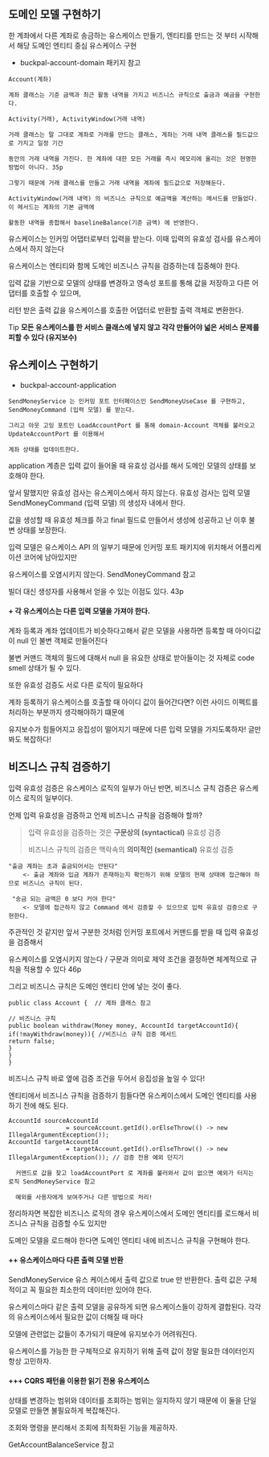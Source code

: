 ## 도메인 모델 구현하기

한 계좌에서 다른 계좌로 송금하는 유스케이스 만들기, 엔티티를 만드는 것 부터 시작해서 해당 도메인 엔티티 중심 유스케이스 구현

* buckpal-account-domain 패키지 참고 

```
Account(계좌)

계좌 클래스는 기준 금액과 최근 활동 내역을 가지고 비즈니스 규칙으로 출금과 예금을 구현한다. 

Activity(거래), ActivityWindow(거래 내역)

거래 클래스는 말 그대로 계좌로 거래를 만드는 클래스, 계좌는 거래 내역 클래스를 필드값으로 가지고 일정 기간 

동안의 거래 내역을 가진다. 한 계좌에 대한 모든 거래를 즉시 메모리에 올리는 것은 현명한 방법이 아니다. 35p

그렇기 때문에 거래 클래스를 만들고 거래 내역을 계좌에 필드값으로 저장해둔다. 

ActivityWindow(거래 내역) 의 비즈니스 규칙으로 예금액을 계산하는 메서드를 만들었다. 이 메서드는 계좌의 기본 금액에

활동한 내역을 종합해서 baselineBalance(기준 금액) 에 반영한다.

```

유스케이스는 인커밍 어댑터로부터 입력을 받는다. 이때 입력의 유효성 검사를 유스케이스에서 하지 않는다

유스케이스는 엔티티와 함께 도메인 비즈니스 규칙을 검증하는데 집중해야 한다. 

입력 값을 기반으로 모델의 상태를 변경하고 영속성 포트를 통해 값을 저장하고 다른 어댑터를 호출할 수 있으며,

리턴 받은 출력 값을 유스케이스를 호출한 어댑터로 반환할 출력 객체로 변환한다. 


Tip **모든 유스케이스를 한 서비스 클래스에 넣지 않고 각각 만들어야 넓은 서비스 문제를 피할 수 있다 (유지보수)**

## 유스케이스 구현하기

* buckpal-account-application
```
SendMoneyService 는 인커밍 포트 인터페이스인 SendMoneyUseCase 를 구현하고, SendMoneyCommand (입력 모델) 를 받는다.

그리고 아웃 고잉 포트인 LoadAccountPort 를 통해 domain-Account 객체를 불러오고 UpdateAccountPort 를 이용해서

계좌 상태를 업데이트한다.

```
application 계층은 입력 값이 들어올 때 유효성 검사를 해서 도메인 모델의 상태를 보호해야 한다.  

앞서 말했지만 유효성 검사는 유스케이스에서 하지 않는다. 유효성 검사는 입력 모델 SendMoneyCommand (입력 모델) 의 생성자 내에서 한다.

값을 생성할 때 유효성 체크를 하고 final 필드로 만들어서 생성에 성공하고 난 이후 불변 상태를 보장한다.

입력 모델은 유스케이스 API 의 일부기 때문에 인커밍 포트 패키지에 위치해서 어플리케이션 코어에 남아있지만 

유스케이스를 오염시키지 않는다. SendMoneyCommand 참고 

빌더 대신 생성자를 사용해서 얻을 수 있는 이점도 있다. 43p

#### + 각 유스케이스는 다른 입력 모델을 가져야 한다.

계좌 등록과 계좌 업데이트가 비슷하다고해서 같은 모델을 사용하면 등록할 때 아이디값이 null 인 불변 객체로 만들어진다

불변 커맨드 객체의 필드에 대해서 null 을 유요한 상태로 받아들이는 것 자체로 code smell 상태가 될 수 있다.

또한 유효성 검증도 서로 다른 로직이 필요하다 

계좌 등록하기 유스케이스를 호출할 때 아이디 값이 들어간다면? 이런 사이드 이펙트를 처리하는 부분까지 생각해야하기 떄문에

유지보수가 힘들어지고 응집성이 떨어지기 때문에 다른 입력 모델을 가지도록하자! 글만 봐도 복잡하다!


## 비즈니스 규칙 검증하기

입력 유효성 검증은 유스케이스 로직의 일부가 아닌 반면, 비즈니스 규칙 검증은 유스케이스 로직의 일부이다. 

언제 입력 유효성을 검증하고 언제 비즈니스 규칙을 검증해야 할까?

>입력 유효성을 검증하는 것은 **구문상의 (syntactical)** 유효성 검증
>
>비즈니스 규칙의 검증은 맥락속의 **의미적인 (semantical)** 유효성  검증

```
"출금 계좌는 초과 출금되어서는 안된다" 
    <- 출금 계좌와 입금 계좌가 존재하는지 확인하기 위해 모델의 현재 상태에 접근해야 하므로 비즈니스 규칙이 된다.
 
 "송금 되는 금액은 0 보다 커야 한다"
    <- 모델에 접근하지 않고 Command 에서 검증할 수 있으므로 입력 유효성 검증으로 구현한다. 
```

주관적인 것 같지만 앞서 구분한 것처럼 인커밍 포트에서 커맨드를 받을 때 입력 유효성을 검증해서

유스케이스를 오염시키지 않는다 / 구문과 의미로 제약 조건을 결정하면 체계적으로 규칙을 적용할 수 있다 46p

그리고 비즈니스 규칙은 도메인 엔티티 안에 넣는 것이 좋다.

```
public class Account {  // 계좌 클래스 참고 

// 비즈니스 규칙 
public boolean withdraw(Money money, AccountId targetAccountId){
if(!mayWithdraw(money)){ //비즈니스 규칙 검증 메서드 
return false;
}
}
}
```
비즈니스 규칙 바로 옆에 검증 조건을 두어서 응집성을 높일 수 있다!

엔티티에서 비즈니스 규칙을 검증하기 힘들다면 유스케이스에서 도메인 엔티티를 사용하기 전에 해도 된다.
```
AccountId sourceAccountId
                = sourceAccount.getId().orElseThrow(() -> new IllegalArgumentException());
AccountId targetAccountId
                = targetAccount.getId().orElseThrow(() -> new IllegalArgumentException()); // 검증 전용 예외 던지기 
                
  커멘드로 값을 찾고 loadAccountPort 로 계좌를 불러와서 값이 없으면 예외가 터지는 로직 SendMoneyService 참고  
  
  예외를 사용자에게 보여주거나 다른 방법으로 처리! 
```

정리하자면 복잡한 비즈니스 로직의 경우 유스케이스에서 도메인 엔티티를 로드해서 비즈니스 규칙을 검증할 수도 있지만

도메인 모델을 로드해야 한다면 도메인 엔티티 내에 비즈니스 규칙을 구현해야 한다.


####  ++ 유스케이스마다 다른 출력 모델 반환

SendMoneyService 유스 케이스에서 출력 값으로 true 만 반환한다. 출력 값은 구체적이고 꼭 필요한 최소한의 데이터만 있어야 한다.

유스케이스마다 같은 출력 모델을 공유하게 되면 유스케이스들이 강하게 결합된다. 각각의 유스케이스에서 필요한 값이 더해질 때 마다

모델에 관련없는 값들이 추가되기 때문에 유지보수가 어려워진다.

유스케이스를 가능한 한 구체적으로 유지하기 위해 출력 값이 정말 필요한 데이터인지 항상 고민하자.

#### +++ CQRS 패턴을 이용한 읽기 전용 유스케이스 

상태를 변경하는 범위와 데이터를 조회하는 범위는 일치하지 않기 때문에 이 둘을 단일 모델로 만들면 불필요하게 복잡해진다.

조회와 명령을 분리해서 조회에 최적화된 기능을 제공하자.

GetAccountBalanceService 참고 





